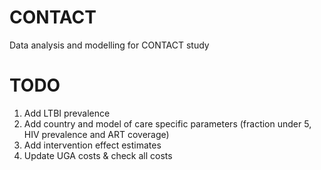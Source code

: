 # CONTACT
Data analysis and modelling for CONTACT study

# TODO
1. Add LTBI prevalence
2. Add country and model of care specific parameters (fraction under 5, HIV prevalence and ART coverage)
3. Add intervention effect estimates
4. Update UGA costs & check all costs
